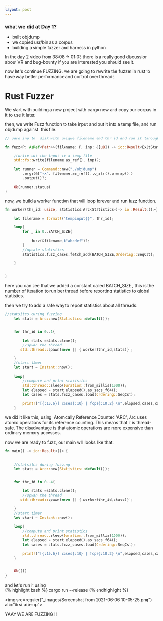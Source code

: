 ```yaml
---
layout: post
---
```


### what we did at Day 1?
- built objdump 
- we copied usr/bin as a corpus
- building a simple fuzzer and harness in python 


In the day 2 video from 38:08 -> 01:03 there is a really good discussion about VR and bug-bounty if you are interested you should see it.



now let's continue FUZZING.
we are going to rewrite the fuzzer in rust to have way better performance and control over threads.

<h1>Rust Fuzzer</h1>

We start with building a new project with cargo new and copy our corpus in it to use it later.

then, we write Fuzz function to take input and put it into a temp file, and run objdump against  this file.
```rust
// save inp to  disk with unique filename and thr id and run it through objdump once and returning status from objdump

fn fuzz<P: AsRef<Path>>(filename: P, inp: &[u8]) -> io::Result<ExitStatus> {

    //write out the input to a temp file
    std::fs::write(filename.as_ref(), inp)?;

    let runner = Command::new("./objdump")
        .args(&["-x", filename.as_ref().to_str().unwrap()])
        .output()?;

    Ok(runner.status)
}
```

now, we build a worker function that will loop forever and run fuzz function.
```rust
fn worker(thr_id: usize, statistics:Arc<Statistics>)-> io::Result<()>{

    let filename = format!("tempinput{}", thr_id);

    loop{
        for _ in 0..BATCH_SIZE{
        
            fuzz(&filename,b"abcdef")?;
        }
        //update statistics 
        statistics.fuzz_cases.fetch_add(BATCH_SIZE,Ordering::SeqCst);       

    }
    

}
```
here you can see that we added a constant called BATCH_SIZE , this is the number of iteration to run ber thread before reporting statistics to global statistics.


then we try to add a safe way to report statistics about all threads.
```rust
//statsitcs during fuzzing 
    let stats = Arc::new(Statistics::default());


    for thr_id in 0..1{

        let stats =stats.clone();
        //spwan the thread
       std::thread::spawn(move || { worker(thr_id,stats)});

    }
    //start timer 
    let start = Instant::now();
   
    loop{
        //compute and print statistics 
        std::thread::sleep(Duration::from_millis(1000));
        let elapsed = start.elapsed().as_secs_f64();
        let cases = stats.fuzz_cases.load(Ordering::SeqCst);
        
        print!("[{:10.6}] cases{:10} | fcps{:10.2} \n",elapsed,cases,cases as f64/elapsed);
    }
```
we did it like this, using  Atomically Reference Counted 'ARC',  Arc<T> uses atomic operations for its reference counting. This means that it is thread-safe. The disadvantage is that atomic operations are more expensive than ordinary memory accesses.


now we are ready to fuzz, our main will looks like that.
```rust
fn main() -> io::Result<()> {

    
    //statsitcs during fuzzing 
    let stats = Arc::new(Statistics::default());


    for thr_id in 0..4{

        let stats =stats.clone();
        //spwan the thread
       std::thread::spawn(move || { worker(thr_id,stats)});

    }
    //start timer 
    let start = Instant::now();
   
    loop{
        //compute and print statistics 
        std::thread::sleep(Duration::from_millis(1000));
        let elapsed = start.elapsed().as_secs_f64();
        let cases = stats.fuzz_cases.load(Ordering::SeqCst);
        
        print!("[{:10.6}] cases{:10} | fcps{:10.2} \n",elapsed,cases,cases as f64/elapsed);
    }


    Ok(())
}

```

and let's run it using  
{% highlight bash %}
cargo run --release
{% endhighlight %}
    
 <img src=requier("_images/Screenshot from 2021-06-06 10-05-25.png") alt="first attemp">

 YAAY WE ARE FUZZING !!
